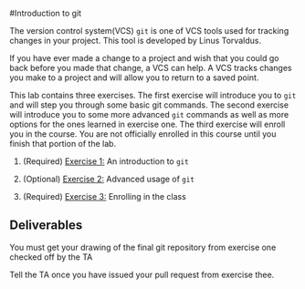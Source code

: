 #Introduction to git

The version control system(VCS) `git` is one of VCS tools used for tracking changes in your project.
This tool is developed by Linus Torvaldus.

If you have ever made a change to a project and wish that you could go back before you made that change, a VCS can help.
A VCS tracks changes you make to a project and will allow you to return to a saved point.


This lab contains three exercises. 
The first exercise will introduce you to `git` and will step you through some basic git commands.
The second exercise will introduce you to some more advanced `git` commands as well as more options for the ones learned in exercise one.
The third exercise will enroll you in the course.
You are not officially enrolled in this course until you finish that portion of the lab.

 1. (Required) [Exercise 1:](using-git.md) An introduction to `git`

 2. (Optional) [Exercise 2:](Advanced.md) Advanced usage of `git`

 3. (Required) [Exercise 3:](Enrolling.md) Enrolling in the class

## Deliverables

You must get your drawing of the final git repository from exercise one checked off by the TA

Tell the TA once you have issued your pull request from exercise thee.
